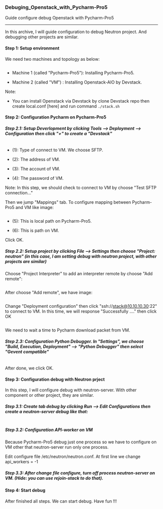 ### Debuging_Openstack_with_Pycharm-Pro5
Guide configure debug Openstack with Pycharm-Pro5

-----

In this archive, I will guide configuration to debug Neutron project. And debugging other projects are similar.

#### Step 1: Setup environment

We need two machines and topology as below:

<img class="image__pic js-image-pic" src="http://i.imgur.com/hVGNksP.png" alt="" id="screenshot-image">

- Machine 1 (called "Pycharm-Pro5"): Installing Pycharm-Pro5.

- Machine 2 (called "VM") : Installing Openstack-AIO by Devstack.

Note: 

- You can install Openstack via Devstack by clone Devstack repo then create local.conf [here] and run command `./stack.sh`

#### Step 2: Configuration Pycharm on Pycharm-Pro5

##### Step 2.1: Setup Deverlopment by clicking Tools --> Deployment --> Configuration then click "+" to create a "Devstack"

<img class="image__pic js-image-pic" src="http://image.prntscr.com/image/27222f597a0142d4820597d1a6ef4ed5.png" alt="" id="screenshot-image">

- (1): Type of connect to VM. We choose SFTP.

- (2): The address of VM.

- (3): The account of VM.

- (4): The password of VM.

Note: In this step, we should check to connect to VM by choose "Test SFTP connection..."

Then we jump "Mappings" tab. To configure mapping between Pycharm-Pro5 and VM like image:

<img class="image__pic js-image-pic" src="http://i.imgur.com/NVfR55X.png" alt="" id="screenshot-image">

- (5): This is local path on Pycharm-Pro5.

- (6): This is path on VM.

Click OK.

##### Step 2.2: Setup project by clicking File --> Settings then choose "Project: neutron" (in this case, I am setting debug with neutron project, with other projects are similar)


Choose "Project Interpreter" to add an interpreter remote by choose "Add remote":

<img class="image__pic js-image-pic" src="http://i.imgur.com/jxd7NT8.png" alt="" id="screenshot-image">

After choose "Add remote", we have image:

<img class="image__pic js-image-pic" src="http://i.imgur.com/DYQhW7x.png" alt="" id="screenshot-image">

Change "Deployment configuration" then click "ssh://stack@10.10.10.30:22" to connect to VM. In this time, we will response "Successfully ...." then click OK

<img class="image__pic js-image-pic" src="http://i.imgur.com/efOR8ol.png" alt="" id="screenshot-image">

We need to wait a time to Pycharm download packet from VM.


##### Step 2.3: Configuration Python Debugger. In "Settings", we choose "Build, Execution, Deployment" --> "Python Debugger" then select "Gevent compatible"

<img class="image__pic js-image-pic" src="http://i.imgur.com/mQohhvJ.png" alt="" id="screenshot-image">


After done, we click OK.

#### Step 3: Configuration debug with Neutron prject

In this step, I will configure debug with neutron-server. With other component or other project, they are similar.

##### Step 3.1: Create tab debug by clicking Run --> Edit Configurations then create a neutron-server debug like that:

<img class="image__pic js-image-pic" src="http://i.imgur.com/8oHtJwY.png" alt="" id="screenshot-image">

##### Step 3.2: Configuration API-worker on VM

Because Pycharm-Pro5 debug just one process so we have to configure on VM other that neutron-server run only one process.

Edit configure file /etc/neutron/neutron.conf. At first line we change api_workers = -1

##### Step 3.3: After change file configure, turn off process neutron-server on VM. (Hide: you can use rejoin-stack to do that).

#### Step 4: Start debug

After finished all steps. We can start debug. Have fun !!!